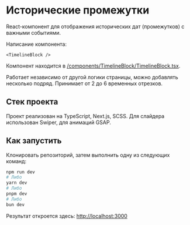 # Исторические промежутки

React-компонент для отображения исторических дат (промежутков) с важными событиями.

Написание компонента:

```react
<TimelineBlock />
```

Компонент находится в [/components/TimelineBlock/TimelineBlock.tsx](components/TimelineBlock/TimelineBlock.tsx).

Работает независимо от другой логики страницы, можно добавлять несколько подряд. Принимает от 2 до 6 временных отрезков.

## Стек проекта

Проект реализован на TypeScript, Next.js, SCSS. Для слайдера использован Swiper, для анимаций GSAP.

## Как запустить

Клонировать репозиторий, затем выполнить одну из следующих команд:

```bash
npm run dev
# Либо
yarn dev
# Либо
pnpm dev
# Либо
bun dev
```

Результат откроется здесь: [http://localhost:3000](http://localhost:3000)
